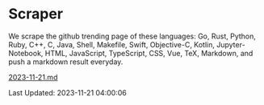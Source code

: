 # Scraper

We scrape the github trending page of these languages: Go, Rust, Python, Ruby, C++, C, Java, Shell, Makefile, Swift, Objective-C, Kotlin, Jupyter-Notebook, HTML, JavaScript, TypeScript, CSS, Vue, TeX, Markdown, and push a markdown result everyday.

[2023-11-21.md](https://github.com/yangwenmai/github-trending-backup/blob/master/2023-11-21.md)

Last Updated: 2023-11-21 04:00:06